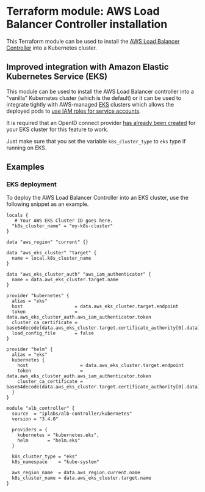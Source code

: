 # Terraform module: AWS Load Balancer Controller installation

This Terraform module can be used to install the [AWS Load Balancer
Controller](https://github.com/kubernetes-sigs/aws-load-balancer-controller)
into a Kubernetes cluster.

## Improved integration with Amazon Elastic Kubernetes Service (EKS)

This module can be used to install the AWS Load Balancer controller into a "vanilla" Kubernetes cluster (which is the default)
or it can be used to integrate tightly with AWS-managed [EKS](https://aws.amazon.com/eks/) clusters which allows the deployed pods to
[use IAM roles for service accounts](https://docs.aws.amazon.com/eks/latest/userguide/enable-iam-roles-for-service-accounts.html).

It is required that an OpenID connect provider [has already been created](https://www.terraform.io/docs/providers/aws/r/eks_cluster.html#example-iam-role-for-eks-cluster) for your EKS cluster for this feature to work.

Just make sure that you set the variable `k8s_cluster_type` to `eks` type if running on EKS.

## Examples

### EKS deployment

To deploy the AWS Load Balancer Controller into an EKS cluster, use the following
snippet as an example.

```hcl
locals {
   # Your AWS EKS Cluster ID goes here.
  "k8s_cluster_name" = "my-k8s-cluster"
}

data "aws_region" "current" {}

data "aws_eks_cluster" "target" {
  name = local.k8s_cluster_name
}

data "aws_eks_cluster_auth" "aws_iam_authenticator" {
  name = data.aws_eks_cluster.target.name
}

provider "kubernetes" {
  alias = "eks"
  host                   = data.aws_eks_cluster.target.endpoint
  token                  = data.aws_eks_cluster_auth.aws_iam_authenticator.token
  cluster_ca_certificate = base64decode(data.aws_eks_cluster.target.certificate_authority[0].data)
  load_config_file       = false
}

provider "helm" {
  alias = "eks"
  kubernetes {
    host                   = data.aws_eks_cluster.target.endpoint
    token                  = data.aws_eks_cluster_auth.aws_iam_authenticator.token
    cluster_ca_certificate = base64decode(data.aws_eks_cluster.target.certificate_authority[0].data)
  }
}

module "alb_controller" {
  source  = "iplabs/alb-controller/kubernetes"
  version = "3.4.0"

  providers = {
    kubernetes = "kubernetes.eks",
    helm       = "helm.eks"
  }

  k8s_cluster_type = "eks"
  k8s_namespace    = "kube-system"

  aws_region_name  = data.aws_region.current.name
  k8s_cluster_name = data.aws_eks_cluster.target.name
}
```
